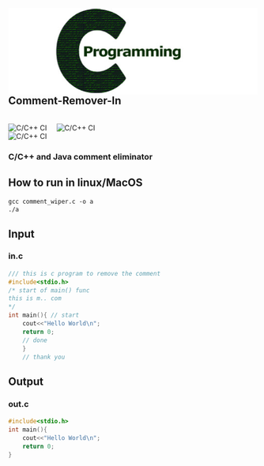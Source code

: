 <img align="right" src="https://raw.githubusercontent.com/yaduvanshi777/Comment-Remover-in-C/main/temp/c-logo.png">

## Comment-Remover-In
<br>![C/C++ CI](https://github.com/yaduvanshi777/Comment-Remover-in-C/workflows/C/C++%20CI/badge.svg) &nbsp;&nbsp;&nbsp;&nbsp;![C/C++ CI](https://github.com/yaduvanshi777/Comment-Remover-in-C/workflows/C/C++%20CI/badge.svg?branch=main&event=issues)
<br>![C/C++ CI](https://github.com/yaduvanshi777/Comment-Remover-in-C/workflows/C/C++%20CI/badge.svg?branch=main&event=release)




### C/C++ and Java comment eliminator

## How to run in linux/MacOS
```
gcc comment_wiper.c -o a
./a
```
 
 ## Input 
 ### in.c
```cpp 
/// this is c program to remove the comment
#include<stdio.h>
/* start of main() func
this is m.. com
*/
int main(){	// start
    cout<<"Hello World\n";
    return 0;
    // done 
    }
    // thank you
```    
    
  ## Output
  ### out.c
  
```cpp  
#include<stdio.h>
int main(){
    cout<<"Hello World\n";
    return 0;
}
```
